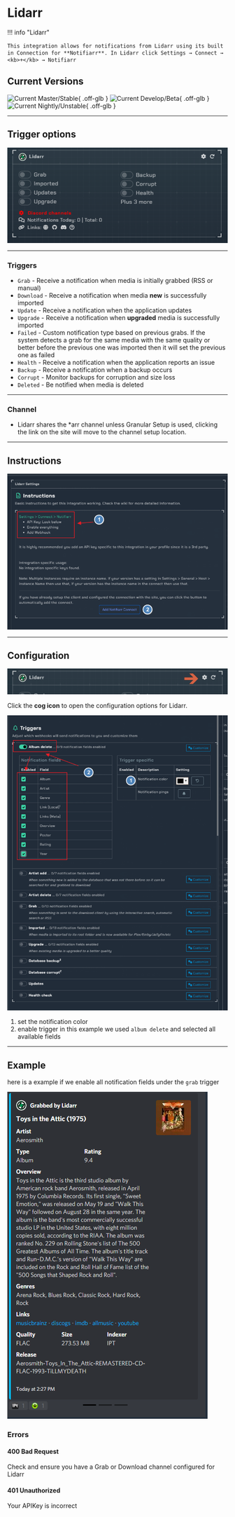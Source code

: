 # Lidarr

!!! info "Lidarr"

    This integration allows for notifications from Lidarr using its built in Connection for **Notifiarr**. In Lidarr click Settings → Connect → <kb>+</kb> → Notifiarr

## Current Versions

![Current Master/Stable](https://img.shields.io/badge/dynamic/json?color=526cfe&style=for-the-badge&label=Master&query=%24%5B0%5D.version&url=https://lidarr.servarr.com/v1/update/master/changes){ .off-glb } ![Current Develop/Beta](https://img.shields.io/badge/dynamic/json?color=526cfe&style=for-the-badge&label=Develop&query=%24%5B0%5D.version&url=https://lidarr.servarr.com/v1/update/develop/changes){ .off-glb } ![Current Nightly/Unstable](https://img.shields.io/badge/dynamic/json?color=526cfe&style=for-the-badge&label=Nightly&query=%24%5B0%5D.version&url=https://lidarr.servarr.com/v1/update/nightly/changes){ .off-glb }

---

## Trigger options

![triggers-channels.png](../../assets/screenshots/integrations/lidarr/triggers-channels-new.png)

---

### Triggers

- `Grab` - Receive a notification when media is initially grabbed (RSS or manual)
- `Download` - Receive a notification when media **new** is successfully imported
- `Update` - Receive a notification when the application updates
- `Upgrade` - Receive a notification when **upgraded** media is successfully imported
- `Failed` - Custom notification type based on previous grabs. If the system detects a grab for the same media with the same quality or better before the previous one was imported then it will set the previous one as failed
- `Health` - Receive a notification when the application reports an issue
- `Backup` - Receive a notification when a backup occurs
- `Corrupt` - Monitor backups for corruption and size loss
- `Deleted` - Be notified when media is deleted

---

### Channel

- Lidarr shares the *arr channel unless Granular Setup is used, clicking the link on the site will move to the channel setup location.

---

## Instructions

![instructions.png](../../assets/screenshots/integrations/lidarr/instructions.png)

---

## Configuration

![open-configuration.png](../../assets/screenshots/integrations/lidarr/open-configuration.png)

Click the **cog icon** to open the configuration options for Lidarr.

![configuration.png](../../assets/screenshots/integrations/lidarr/configuration.png)

1. set the notification color
2. enable trigger in this example we used `album delete` and selected all available fields

---

## Example

here is a example if we enable all notification fields under the `grab` trigger

![example.png](../../assets/screenshots/integrations/lidarr/example.png)

### Errors

#### 400 Bad Request

Check and ensure you have a Grab or Download channel configured for Lidarr

#### 401 Unauthorized

Your APIKey is incorrect
